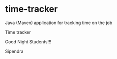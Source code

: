 # time-tracker
Java (Maven) application for tracking time on the job

Time tracker

Good Night Students!!!

Sipendra
